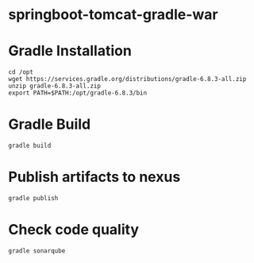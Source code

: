 # springboot-tomcat-gradle-war

# Gradle Installation
    cd /opt
    wget https://services.gradle.org/distributions/gradle-6.8.3-all.zip
    unzip gradle-6.8.3-all.zip
    export PATH=$PATH:/opt/gradle-6.8.3/bin
# Gradle Build
    gradle build
# Publish artifacts to nexus
    gradle publish
# Check code quality
    gradle sonarqube
